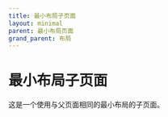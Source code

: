 ```yaml
---
title: 最小布局子页面
layout: minimal
parent: 最小布局页面
grand_parent: 布局
---
```


# 最小布局子页面

这是一个使用与父页面相同的最小布局的子页面。
